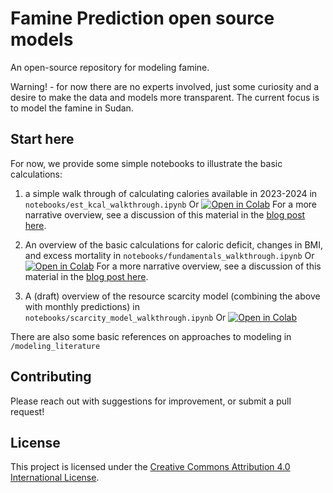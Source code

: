 # Famine Prediction open source models

An open-source repository for modeling famine.

Warning! - for now there are no experts involved, just some curiosity and a desire to make the data and models more transparent. The current focus is to model the famine in Sudan.

## Start here

For now, we provide some simple notebooks to illustrate the basic calculations:
1) a simple walk through of calculating calories available in 2023-2024 in `notebooks/est_kcal_walkthrough.ipynb` 
Or [![Open in Colab](https://colab.research.google.com/assets/colab-badge.svg)](https://colab.research.google.com/github/aristotle-tek/famine-prediction/blob/main/notebooks/est_kcal_walkthrough.ipynb)
For a more narrative overview, see a discussion of this material in the [blog post here](https://theoryandaction.substack.com/p/transparent-famine-models-i-counting).

2) An overview of the basic calculations for caloric deficit, changes in BMI, and excess mortality in `notebooks/fundamentals_walkthrough.ipynb` 
Or [![Open in Colab](https://colab.research.google.com/assets/colab-badge.svg)](https://colab.research.google.com/github/aristotle-tek/famine-prediction/blob/main/notebooks/fundamentals_walkthrough.ipynb)
For a more narrative overview, see a discussion of this material in the [blog post here](https://theoryandaction.substack.com/p/transparent-famine-models-ii).

2) A (draft) overview of the resource scarcity model (combining the above with monthly predictions) in `notebooks/scarcity_model_walkthrough.ipynb` 
Or [![Open in Colab](https://colab.research.google.com/assets/colab-badge.svg)](https://colab.research.google.com/github/aristotle-tek/famine-prediction/blob/main/notebooks/scarcity_model_walkthrough.ipynb)


There are also some basic references on approaches to modeling in `/modeling_literature`


## Contributing

Please reach out with suggestions for improvement, or submit a pull request!


## License

This project is licensed under the [Creative Commons Attribution 4.0 International License](https://creativecommons.org/licenses/by/4.0/).

